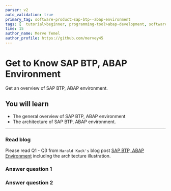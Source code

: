 ```yaml
---
parser: v2
auto_validation: true
primary_tag: software-product>sap-btp--abap-environment
tags: [  tutorial>beginner, programming-tool>abap-development, software-product>sap-business-technology-platform]
time: 15
author_name: Merve Temel
author_profile: https://github.com/mervey45
---
```



# Get to Know SAP BTP, ABAP Environment
<!-- description --> Get an overview of SAP BTP, ABAP environment.

## You will learn  
  - The general overview of SAP BTP, ABAP environment
  - The architecture of SAP BTP, ABAP environment.

---

### Read blog


Please read Q1 - Q3 from `Harald Kuck's` blog post [SAP BTP, ABAP Environment](https://blogs.sap.com/2018/09/04/sap-cloud-platform-abap-environment/) including the architecture illustration.


### Answer question 1





### Answer question 2




